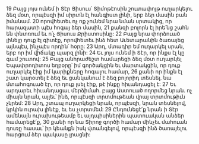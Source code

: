 19 Բայց յոյս ունեմ ի Տէր Յիսուս՝ Տիմոթէոսին շուտափոյթ ուղարկելու ձեզ մօտ, որպէսզի իմ սիրտն էլ հանգիստ լինի, երբ ձեր մասին բան իմանամ. 20 որովհետեւ ոչ ոք չունեմ նրա նման սրտակից, որ հարազատի պէս հոգայ ձեր մասին, 21 քանզի բոլորն էլ իրե՛նց շահն են փնտռում եւ ո՛չ Յիսուս Քրիստոսինը: 22 Բայց նրա փորձուած լինելը դուք էլ գիտէք, որովհետեւ ինձ հետ Աւետարանին ծառայեց այնպէս, ինչպէս որդին՝ հօրը: 23 Արդ, մտադիր եմ ուղարկել սրան, երբ որ իմ վիճակը պարզ լինի: 24 Եւ յոյս ունեմ ի Տէր, որ ինքս էլ կը գամ շուտով: 25 Բայց անհրաժեշտ համարեցի ձեզ մօտ ուղարկել Եպափրոդիտոս եղբօրը՝ իմ գործակցին եւ մարտակցին, որ դուք ուղարկել էիք իմ կարիքները հոգալու համար, 26 քանի որ ինքն էլ շատ կարօտել է ձեզ եւ ցանկանում է ձեզ բոլորիդ տեսնել. նա մտահոգուած էր, որ դուք լսել էիք, թէ ինքը հիւանդացել է: 27 Եւ արդարեւ հիւանդացաւ մերձիմահ. բայց Աստուած ողորմեց նրան. ոչ միայն նրան, այլեւ՝ ինձ, որպէսզի տրտմութեան վրայ տրտմութիւն չկրեմ: 28 Արդ, շտապ ուղարկեցի նրան, որպէսզի, նրան տեսնելով, կրկին ուրախ լինէք, եւ ես չտրտմեմ: 29 Ընդունեցէ՛ք նրան ի Տէր ամենայն ուրախութեամբ եւ այդպիսիներին պատուական անձեր համարեցէ՛ք, 30 քանի որ նա Տիրոջ գործի համար մինչեւ մահուան դուռը հասաւ՝ իր կեանքն իսկ վտանգելով, որպէսզի ինձ ծառայելու հարցում ձեր պակասը լրացնի:
